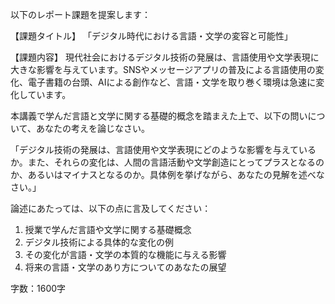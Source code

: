 以下のレポート課題を提案します：

【課題タイトル】
「デジタル時代における言語・文学の変容と可能性」

【課題内容】
現代社会におけるデジタル技術の発展は、言語使用や文学表現に大きな影響を与えています。SNSやメッセージアプリの普及による言語使用の変化、電子書籍の台頭、AIによる創作など、言語・文学を取り巻く環境は急速に変化しています。

本講義で学んだ言語と文学に関する基礎的概念を踏まえた上で、以下の問いについて、あなたの考えを論じなさい。

「デジタル技術の発展は、言語使用や文学表現にどのような影響を与えているか。また、それらの変化は、人間の言語活動や文学創造にとってプラスとなるのか、あるいはマイナスとなるのか。具体例を挙げながら、あなたの見解を述べなさい。」

論述にあたっては、以下の点に言及してください：
1. 授業で学んだ言語や文学に関する基礎概念
2. デジタル技術による具体的な変化の例
3. その変化が言語・文学の本質的な機能に与える影響
4. 将来の言語・文学のあり方についてのあなたの展望

字数：1600字